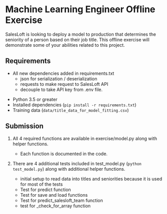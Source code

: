 # Machine Learning Engineer Offline Exercise

SalesLoft is looking to deploy a model to production that determines the seniority of a person based on their job title. This offline exercise will demonstrate some of your abilities related to this project.

## Requirements

* All new dependencies added in requirements.txt
    * json for serialization / deserialization
    * requests to make request to SalesLoft API
    * decouple to take API key from .env file.
- Python 3.5 or greater
- Installed dependencies (`pip install -r requirements.txt`)
- Training data (`data/title_data_for_model_fitting.csv`)

## Submission



1. All 4 required functions are available in exercise/model.py along with helper functions.
    * Each function is documented in the code.

2. There are 4 additional tests included in test_model.py (`python test_model.py`) along with additional helper functions.
    * initial setup to read data into titles and seniorities because it is used for most of the tests
    * Test for predict function
    * Test for save and load functions
    * Test for predict_salesloft_team function
    * test for _check_for_array function





